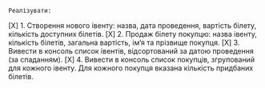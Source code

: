 
    Реалізувати:
[X] 1. Створення нового івенту: назва, дата проведення, вартість білету, кількість
   доступних білетів.
[X] 2. Продаж білету покупцю: назва івенту, кількість білетів, загальна вартість,
   ім’я та прізвище покупця.
[X] 3. Вивести в консоль список івентів, відсортований за датою проведення (за
   спаданням).
[X] 4. Вивести в консоль список покупців, згрупований для кожного івенту. Для
   кожного покупця вказана кількість придбаних білетів.